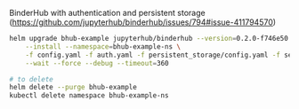 BinderHub with authentication and persistent storage 
(https://github.com/jupyterhub/binderhub/issues/794#issue-411794570)

```bash
helm upgrade bhub-example jupyterhub/binderhub --version=0.2.0-f746e50  \
    --install --namespace=bhub-example-ns \
    -f config.yaml -f auth.yaml -f persistent_storage/config.yaml -f secret.yaml \
    --wait --force --debug --timeout=360

# to delete
helm delete --purge bhub-example
kubectl delete namespace bhub-example-ns
```
